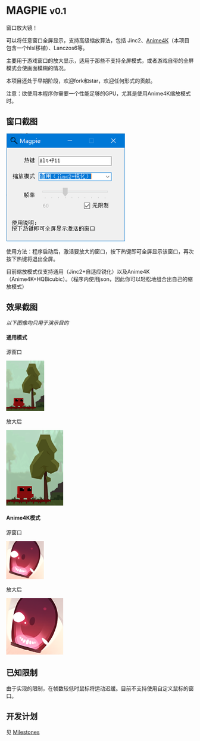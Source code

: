 # MAGPIE <small>v0.1</small>

窗口放大镜！

可以将任意窗口全屏显示，支持高级缩放算法，包括 Jinc2、[Anime4K](https://github.com/bloc97/Anime4K)（本项目包含一个hlsl移植）、Lanczos6等。

主要用于游戏窗口的放大显示，适用于那些不支持全屏模式，或者游戏自带的全屏模式会使画面模糊的情况。

本项目还处于早期阶段，欢迎fork和star，欢迎任何形式的贡献。

注意：欲使用本程序你需要一个性能足够的GPU，尤其是使用Anime4K缩放模式时。

## 窗口截图

![image-20210303215055446](img\窗口截图.png)

使用方法：程序启动后，激活要放大的窗口，按下热键即可全屏显示该窗口，再次按下热键将退出全屏。

目前缩放模式仅支持通用（Jinc2+自适应锐化）以及Anime4K（Anime4K+HQBicubic）。（程序内使用json，因此你可以轻松地组合出自己的缩放模式）

## 效果截图

*以下图像均只用于演示目的*

#### 通用模式

源窗口

![通用_源](img\通用_源.png)

放大后

![通用_放大后](img\通用_放大后.png)

#### Anime4K模式

源窗口

![Anime4K_源](img\Anime4K_源.png)

放大后

![Anime4K_放大后](img\Anime4K_放大后.png)

## 已知限制

由于实现的限制，在帧数较低时鼠标将运动迟缓。目前不支持使用自定义鼠标的窗口。

## 开发计划

见 [Milestones](https://github.com/Blinue/Magpie/milestones)


